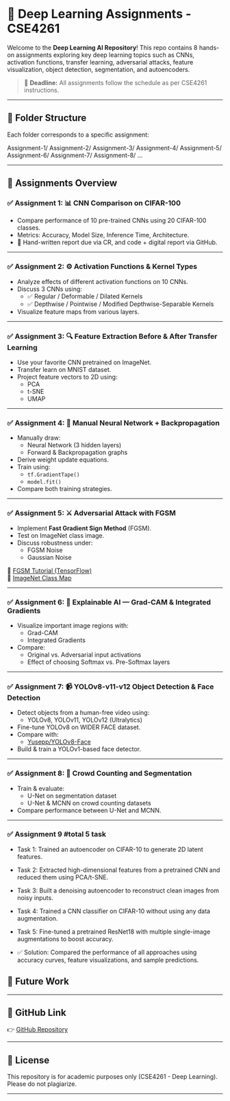 # 🧠 Deep Learning Assignments - CSE4261

Welcome to the **Deep Learning AI Repository**! This repo contains 8 hands-on assignments exploring key deep learning topics such as CNNs, activation functions, transfer learning, adversarial attacks, feature visualization, object detection, segmentation, and autoencoders.

> 📅 **Deadline:** All assignments follow the schedule as per CSE4261 instructions.

---

## 📁 Folder Structure

Each folder corresponds to a specific assignment:

Assignment-1/
Assignment-2/
Assignment-3/
Assignment-4/
Assignment-5/
Assignment-6/
Assignment-7/
Assignment-8/
...


---

## 📌 Assignments Overview

### ✅ Assignment 1: 📊 CNN Comparison on CIFAR-100
- Compare performance of 10 pre-trained CNNs using 20 CIFAR-100 classes.
- Metrics: Accuracy, Model Size, Inference Time, Architecture.
- 📄 Hand-written report due via CR, and code + digital report via GitHub.

---

### ✅ Assignment 2: ⚙️ Activation Functions & Kernel Types
- Analyze effects of different activation functions on 10 CNNs.
- Discuss 3 CNNs using:
  - ✅ Regular / Deformable / Dilated Kernels
  - ✅ Depthwise / Pointwise / Modified Depthwise-Separable Kernels
- Visualize feature maps from various layers.

---

### ✅ Assignment 3: 🔍 Feature Extraction Before & After Transfer Learning
- Use your favorite CNN pretrained on ImageNet.
- Transfer learn on MNIST dataset.
- Project feature vectors to 2D using:
  - PCA
  - t-SNE
  - UMAP

---

### ✅ Assignment 4: 🧮 Manual Neural Network + Backpropagation
- Manually draw:
  - Neural Network (3 hidden layers)
  - Forward & Backpropagation graphs
- Derive weight update equations.
- Train using:
  - `tf.GradientTape()`
  - `model.fit()`
- Compare both training strategies.

---

### ✅ Assignment 5: ⚔️ Adversarial Attack with FGSM
- Implement **Fast Gradient Sign Method** (FGSM).
- Test on ImageNet class image.
- Discuss robustness under:
  - FGSM Noise
  - Gaussian Noise

🔗 [FGSM Tutorial (TensorFlow)](https://www.tensorflow.org/tutorials/generative/adversarial_fgsm)  
🔗 [ImageNet Class Map](https://deeplearning.cms.waikato.ac.nz/user-guide/class-maps/IMAGENET/)

---

### ✅ Assignment 6: 🔦 Explainable AI — Grad-CAM & Integrated Gradients
- Visualize important image regions with:
  - Grad-CAM
  - Integrated Gradients
- Compare:
  - Original vs. Adversarial input activations
  - Effect of choosing Softmax vs. Pre-Softmax layers

---

### ✅ Assignment 7: 📹 YOLOv8-v11-v12 Object Detection & Face Detection
- Detect objects from a human-free video using:
  - YOLOv8, YOLOv11, YOLOv12 (Ultralytics)
- Fine-tune YOLOv8 on WIDER FACE dataset.
- Compare with:
  - [Yusepp/YOLOv8-Face](https://github.com/Yusepp/YOLOv8-Face)
- Build & train a YOLOv1-based face detector.

---

### ✅ Assignment 8: 👥 Crowd Counting and Segmentation
- Train & evaluate:
  - U-Net on segmentation dataset
  - U-Net & MCNN on crowd counting datasets
- Compare performance between U-Net and MCNN.

---

### ✅ Assignment 9 #total 5 task
-  Task 1: Trained an autoencoder on CIFAR-10 to generate 2D latent features.
-  Task 2: Extracted high-dimensional features from a pretrained CNN and reduced them using PCA/t-SNE.
-  Task 3: Built a denoising autoencoder to reconstruct clean images from noisy inputs.
-  Task 4: Trained a CNN classifier on CIFAR-10 without using any data augmentation.
-  Task 5: Fine-tuned a pretrained ResNet18 with multiple single-image augmentations to boost accuracy.

-  ✅ Solution: Compared the performance of all approaches using accuracy curves, feature visualizations, and sample predictions.
## 🚧 Future Work
---

## 🔗 GitHub Link

👉 [GitHub Repository](https://github.com/Arif111866/Deep-Learning-AI.git)

---

## 🤝 License

This repository is for academic purposes only (CSE4261 - Deep Learning). Please do not plagiarize.

---
